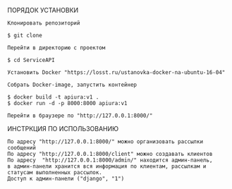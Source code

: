 ПОРЯДОК УСТАНОВКИ

    Клонировать репозиторий

    $ git clone 

    Перейти в директорию с проектом

    $ cd ServiceAPI

    Установить Doсker "https://losst.ru/ustanovka-docker-na-ubuntu-16-04"

    Собрать Docker-image, запустить контейнер

    $ docker build -t apiura:v1 .
    $ docker run -d -p 8000:8000 apiura:v1

    Перейти в браузере по "http://127.0.0.1:8000/"


ИНСТРКЦИЯ ПО ИСПОЛЬЗОВАНИЮ

    По адресу "http://127.0.0.1:8000/" можно организовать рассылки сообщений
    По адресу "http://127.0.0.1:8000/client" можно создавать клиентов
    По адресу  "http://127.0.0.1:8000/admin/" находится админ-панель,
    в админ-панели хранится вся информация по клиентам, рассылкам и статусам выполненных рассылок.
    Доступ к админ-панели ("django", "1") 


